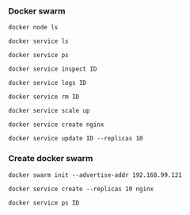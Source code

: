 ### Docker swarm

`docker node ls`

`docker service ls`

`docker service ps`

`docker service inspect ID`

`docker service logs ID`

`docker service rm ID`

`docker service scale up`

`docker service create nginx`

`docker service update ID --replicas 10` 

### Create docker swarm

`docker swarm init --advertise-addr 192.168.99.121`

`docker service create --replicas 10 nginx`

`docker service ps ID`



